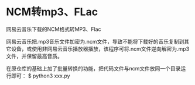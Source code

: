 # NCM转mp3、FLac
网易云音乐下载的NCM格式转MP3、Flac

网易云音乐把.mp3音乐文件加密为.ncm文件，导致不能将下载好的音乐复制到其它设备，或使用非网易云音乐播放器播放，该程序可将.ncm文件逆向解密为.mp3文件，并保留最高音质。

在原仓库的基础上加了批量转换的功能，把代码文件与ncm文件放同一个目录运行即可：
$ python3 xxx.py
